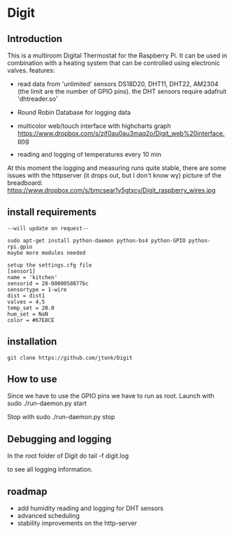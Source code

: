 # Digit

## Introduction

This is a multiroom Digital Thermostat for the Raspberry Pi. It can be used in combination with a heating system that can be controlled using electronic valves.
features:
- read data from 'unlimited' sensors DS18D20, DHT11, DHT22, AM2304 (the limit are the number of GPIO pins).
  the DHT sensors require adafruit 'dhtreader.so'
- Round Robin Database for logging data
- multicolor web/touch interface with highcharts graph
  https://www.dropbox.com/s/zjf0au0au3maq2o/Digit_web%20interface.png
  
- reading and logging of temperatures every 10 min

At this moment the logging and measuring runs quite stable, there are some issues with the httpserver (it drops out, but I don't know wy)
picture of the breadboard:
https://www.dropbox.com/s/bmcsear1y5gtxcy/Digit_raspberry_wires.jpg

## install requirements

    --will update on request--
    
    sudo apt-get install python-daemon python-bs4 python-GPIO python-rpi.gpio
    maybe more modules needed

    setup the settings.cfg file 
    [sensor1]
    name = 'kitchen'
    sensorid = 28-0000058877bc
    sensortype = 1-wire
    dist = dist1
    valves = 4,5
    temp_set = 20.0
    hum_set = NaN
    color = #67E8CE

## installation

    git clone https://github.com/jtonk/Digit
    
## How to use

Since we have to use the GPIO pins we have to run as root.
Launch with 
    sudo ./run-daemon.py start

Stop with 
    sudo ./run-daemon.py stop

## Debugging and logging

In the root folder of Digit do
	tail -f digit.log

to see all logging information.

## roadmap
- add humidity reading and logging for DHT sensors
- advanced scheduling
- stability improvements on the http-server


